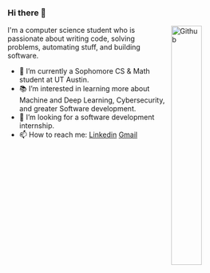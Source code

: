 ### Hi there 👋

<img width="35%" align="right" alt="Github" src="https://camo.githubusercontent.com/2366b34bb903c09617990fb5fff4622f3e941349e846ddb7e73df872a9d21233/68747470733a2f2f63646e2e6472696262626c652e636f6d2f75736572732f3733303730332f73637265656e73686f74732f363538313234332f6176656e746f2e676966" />

I'm a computer science student who is passionate about writing code, solving problems, automating stuff, and building software.

- 🔭 I’m currently a Sophomore CS & Math student at UT Austin.
- 📚 I’m interested in learning more about Machine and Deep Learning, Cybersecurity, and greater Software development.
- 👯 I’m looking for a software development internship. 
- 📫 How to reach me: [Linkedin](https://www.linkedin.com/in/williamsanderss) [Gmail](mailto:williamesanders05@gmail.com)
